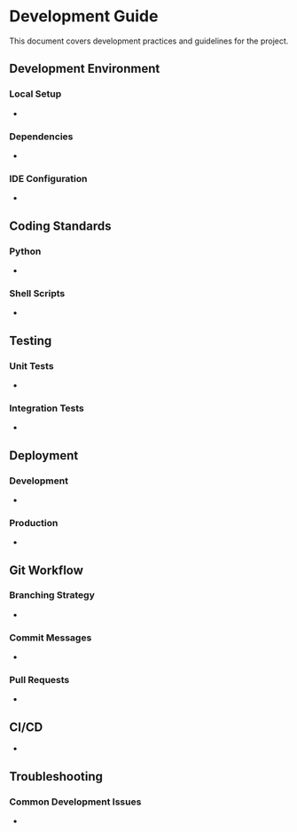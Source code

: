# Development Guide

This document covers development practices and guidelines for the project.

## Development Environment

### Local Setup

-

### Dependencies

-

### IDE Configuration

-

## Coding Standards

### Python

-

### Shell Scripts

-

## Testing

### Unit Tests

-

### Integration Tests

-

## Deployment

### Development

-

### Production

-

## Git Workflow

### Branching Strategy

-

### Commit Messages

-

### Pull Requests

-

## CI/CD

-

## Troubleshooting

### Common Development Issues

-

